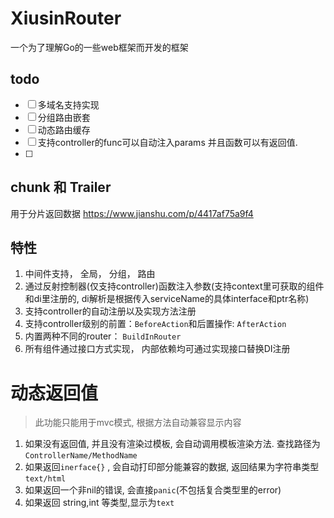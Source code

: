# XiusinRouter #
一个为了理解Go的一些web框架而开发的框架

## todo ##
 - [ ] 多域名支持实现
 - [ ] 分组路由嵌套
 - [ ] 动态路由缓存
 - [ ] 支持controller的func可以自动注入params 并且函数可以有返回值. 
 - [ ] 

## chunk 和 Trailer ##
用于分片返回数据
https://www.jianshu.com/p/4417af75a9f4
 
## 特性 ##
1. 中间件支持， 全局， 分组， 路由
2. 通过反射控制器(仅支持controller)函数注入参数(支持context里可获取的组件和di里注册的, di解析是根据传入serviceName的具体interface和ptr名称)
3. 支持controller的自动注册以及实现方法注册
4. 支持controller级别的前置：`BeforeAction`和后置操作: `AfterAction`
6. 内置两种不同的router： `BuildInRouter` 
7. 所有组件通过接口方式实现， 内部依赖均可通过实现接口替换DI注册 
 

# 动态返回值 #

> 此功能只能用于mvc模式, 根据方法自动兼容显示内容

1. 如果没有返回值, 并且没有渲染过模板, 会自动调用模板渲染方法. 查找路径为 `ControllerName/MethodName`
2. 如果返回`inerface{}` , 会自动打印部分能兼容的数据, 返回结果为字符串类型 `text/html`
3. 如果返回一个非nil的错误, 会直接`panic`(不包括复合类型里的error)
4. 如果返回 string,int 等类型,显示为`text`

